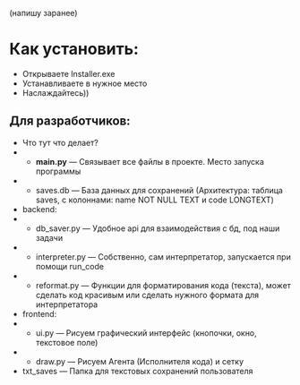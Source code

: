 (напишу заранее)

# Как установить:
- Открываете Installer.exe
- Устанавливаете в нужное место
- Наслаждайтесь))


## Для разработчиков:
- Что тут что делает?
- - **main.py** — Связывает все файлы в проекте. Место запуска программы
- - saves.db — База данных для сохранений (Архитектура: таблица saves, с колоннами: name NOT NULL TEXT и code LONGTEXT)
- backend:
- - db_saver.py — Удобное api для взаимодействия с бд, под наши задачи 
- - interpreter.py — Собственно, сам интерпретатор, запускается при помощи run_code
- - reformat.py — Функции для форматирования кода (текста), может сделать код красивым или сделать нужного формата для интерпретатора 
- frontend:
- - ui.py — Рисуем графический интерфейс (кнопочки, окно, текстовое поле)
- - draw.py — Рисуем Агента (Исполнителя кода) и сетку
- txt_saves — Папка для текстовых сохранений пользователя 